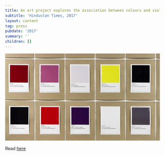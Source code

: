 ```yaml
---
title: An art project explores the association between colours and violence
subtitle: 'Hindustan Times, 2017'
layout: content
tag: press
pubdate: '2017'
summary: ''
children: []
---
```

![](/assets/img/hindustan-times_256millcov_02.jpg)

Read [here](https://www.hindustantimes.com/art-and-culture/an-art-project-explores-the-association-between-colours-and-violence/story-LPrlyH49KN9d2zjDwjlImO.html)
